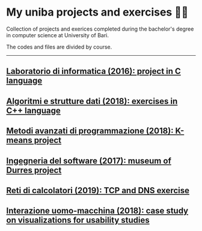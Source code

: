 # My uniba projects and exercises :man_technologist:

Collection of projects and exerices completed during the bachelor's degree in computer science at University of Bari.

The codes and files are divided by course.

------------------------------------------------------------------------

## [Laboratorio di informatica (2016): project in C language](https://github.com/ningia92/uniba/tree/main/Laboratorio%20di%20informatica%20(2016))

## [Algoritmi e strutture dati (2018): exercises in C++ language](https://github.com/ningia92/uniba/tree/main/Algoritmi%20e%20strutture%20dati%20(2018))

## [Metodi avanzati di programmazione (2018): K-means project](https://github.com/ningia92/uniba/tree/main/Metodi%20avanzati%20di%20programmazione%20(2018))

## [Ingegneria del software (2017): museum of Durres project](https://github.com/ningia92/uniba/tree/main/Ingegneria%20del%20software%20(2017))

## [Reti di calcolatori (2019): TCP and DNS exercise](https://github.com/ningia92/uniba/tree/main/Reti%20di%20calcolatori%20(2019))

## [Interazione uomo-macchina (2018): case study on visualizations for usability studies](https://github.com/ningia92/uniba/tree/main/Interazione%20uomo-macchina%20(2018))
